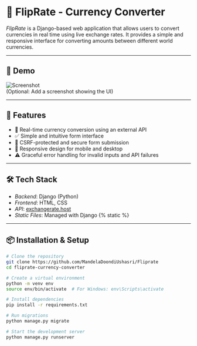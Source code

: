 # 💱 FlipRate - Currency Converter

*FlipRate* is a Django-based web application that allows users to convert currencies in real time using live exchange rates. It provides a simple and responsive interface for converting amounts between different world currencies.

---


## 📸 Demo

![Screenshot](static/screenshot.png)  
(Optional: Add a screenshot showing the UI)

---

## 🚀 Features

- 🔄 Real-time currency conversion using an external API
- ✅ Simple and intuitive form interface
- 🔐 CSRF-protected and secure form submission
- 📱 Responsive design for mobile and desktop
- ⚠ Graceful error handling for invalid inputs and API failures

---

## 🛠 Tech Stack

- *Backend*: Django (Python)
- *Frontend*: HTML, CSS
- *API*: [exchangerate.host](https://exchangerate.host/)
- *Static Files*: Managed with Django {% static %}

---

## 📦 Installation & Setup

```bash
# Clone the repository
git clone https://github.com/MandelaDoondiUshasri/Fliprate
cd fliprate-currency-converter

# Create a virtual environment
python -m venv env
source env/bin/activate  # For Windows: env\Scripts\activate

# Install dependencies
pip install -r requirements.txt

# Run migrations
python manage.py migrate

# Start the development server
python manage.py runserver
